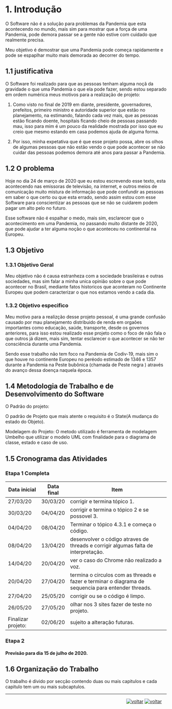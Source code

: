 ﻿
# 1. Introdução

O Software não é a solução para problemas da Pandemia que esta acontecendo no mundo, mais sim para mostrar que a força de uma Pandemia, pode demora passar se a gente não estive com cuidado que realmente precisa.

Meu objetivo é demostrar que uma Pandemia pode começa rapidamente e pode se espaplhar  muito mais demorada ao decorrer do tempo.

## 1.1 justificativa

O Software foi realizado para que as pessoas tenham alguma noçã da gravidade o que uma Pandemia o que ela pode fazer, sendo estou separado em ordem numérica meus motivos para a realização de projeto:

1. Como visto no final de 2019 em diante, presidente, governadores, prefeitos, primeiro ministro e autoridade superior que estão no planejamento, na estimando, falando cada vez mais, que as pessoas estão ficando doente, hospitais ficando cheio de pessoas passando mau, isso para mim é um pouco da realidade mostrada por isso que eu creio que mesmo estando em casa podemos ajuda de alguma forma.

2. Por isso, minha expetativa que é que esse projeto possa, abre os olhos de algumas pessoas que não estão vendo o que pode acontecer se não cuidar das pessoas podemos demora até anos para passar a Pandemia.

## 1.2 O problema

Hoje no dia 24 de março de 2020 que eu estou escrevendo esse texto, esta acontecendo nas emissoras de televisão, na internet, e outros meios de comunicação muito mistura de informação que pode confundir as pessoas em saber o que certo ou que esta errado, sendo assim estou com esse Software para conscientizar as pessoas que se não se cuidarem podem pagar um alto pelo no futuro.

Esse software não é espalhar o medo, mais sim, esclarecer que o acontecimento em uma Pandemia, no passando muito distante de 2020, que pode ajudar a ter alguma noção o que aconteceu no continental na Europeu.

## 1.3 Objetivo

### 1.3.1 Objetivo Geral
Meu objetivo não é causa estranheza com a sociedade brasileiras e outras sociedades, mas sim falar a minha unica opinião sobre o que pode acontecer no Brasil, mediante fatos historicos que aconteram no Continente Europeu que podem caracterizar o que nos estamos vendo a cada dia.

### 1.3.2 Objetivo especifico 
Meu motivo para a realizção desse projeto pessoal, é uma grande confusão causado por mau planejamento distribuido de renda em orgaões importantes como educação, saúde, transporte, desde os governos anteriores, para isso estou realizado esse projeto como o foco de não fala o que outros já dizem, mais sim, tentar esclarecer o que acontecer se não ter consciência durante uma Pandemia.

Sendo esse trabalho não tem foco na Pandemia de Codiv-19, mais sim o que houve no continente Europeu no peréodo estimado de 1346 e 1357 durante a Pandemia na Peste bubônica (chamada de Peste negra ) através do avanço dessa doença naquela época.




## 1.4 Metodologia de Trabalho e de Desenvolvimento do Software

O Padrão do projeto: 
 
O padrão de Projeto que mais atente o requisito é o State(A mudança do estado do Objeto).

Modelagem do Projeto:
O metodo utilizado é ferramenta de modelagem Umbelho que utilizar o modelo UML com finalidade para o diagrama de classe, estado e caso de uso.

## 1.5 Cronograma das Atividades
### Etapa 1 Completa
Data inicial | Data final | Item
------------ | -----------| -----------
27/03/20     |	30/03/20| corrigir e termina tópico  1.
30/03/20     |	04/04/20| corrigir e termina o tópico  2 e se possovel 3.
04/04/20     |  08/04/20 | Terminar o tópico 4.3.1 e começa o código.
08/04/20     | 13/04/20  | desenvolver o código atraves de threads e corrigir algumas falta de interpretação.
14/04/20     | 20/04/20   | ver o caso do Chrome não realizado a voz. 
20/04/20     | 27/04/20  | termina o circulos com as threads e fazer e terminar o diagrama de sequencia para entender threads.
27/04/20     | 25/05/20  | corrigir ou se o código é limpo. 
26/05/20     | 27/05/20  | olhar nos 3 sites fazer de teste no projeto. 
Finalizar projeto: | 02/06/20| sujeito a alteração futuras.
### Etapa 2

#### Previsão para dia 15 de julho de 2020.
## 1.6 Organização do Trabalho
O trabalho é divido por secção contendo  duas ou mais capitulos e cada capitulo tem um ou mais subcaptulos.
***
&nbsp;&nbsp;&nbsp;&nbsp;&nbsp;&nbsp;&nbsp;&nbsp;&nbsp;&nbsp;&nbsp;&nbsp;&nbsp;&nbsp; &nbsp; &nbsp; &nbsp; &nbsp; &nbsp; &nbsp; &nbsp; &nbsp;&nbsp; &nbsp; &nbsp; &nbsp; &nbsp; &nbsp; &nbsp; &nbsp; &nbsp; &nbsp;   &nbsp; &nbsp; &nbsp; &nbsp; &nbsp; &nbsp; &nbsp;&nbsp; &nbsp; &nbsp; &nbsp; &nbsp; &nbsp;&nbsp; &nbsp; &nbsp; &nbsp;&nbsp; &nbsp; &nbsp; &nbsp;&nbsp; &nbsp; &nbsp; &nbsp; 
[![voltar](https://img.icons8.com/material-sharp/24/000000/circled-left-2.png )](https://github.com/guimaraesprogramador/Apresentar-a-Peste-negra-na-europa.)  [![voltar](https://img.icons8.com/material-sharp/24/000000/circled-right-2.png )]( https://github.com/guimaraesprogramador/Apresentar-a-Peste-negra-na-europa./blob/master/documentos/Descri%C3%A7%C3%A3o%20Geral%20do%20Sistema/Descri%C3%A7%C3%A3o%20Geral%20do%20Sistema.md )
